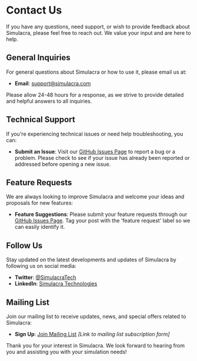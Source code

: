 # Contact Us

If you have any questions, need support, or wish to provide feedback about Simulacra, please feel free to reach out. We value your input and are here to help.

## General Inquiries

For general questions about Simulacra or how to use it, please email us at:

- **Email**: [support@simulacra.com](mailto:support@simulacra.com)

Please allow 24-48 hours for a response, as we strive to provide detailed and helpful answers to all inquiries.

## Technical Support

If you're experiencing technical issues or need help troubleshooting, you can:

- **Submit an Issue**: Visit our [GitHub Issues Page](https://github.com/teaching-repositories/simulacra/issues) to report a bug or a problem. Please check to see if your issue has already been reported or addressed before opening a new issue.

## Feature Requests

We are always looking to improve Simulacra and welcome your ideas and proposals for new features:

- **Feature Suggestions**: Please submit your feature requests through our [GitHub Issues Page](https://github.com/teaching-repositories/simulacra/issues). Tag your post with the 'feature request' label so we can easily identify it.

## Follow Us

Stay updated on the latest developments and updates of Simulacra by following us on social media:

- **Twitter**: [@SimulacraTech](https://twitter.com/SimulacraTech)
- **LinkedIn**: [Simulacra Technologies](https://www.linkedin.com/company/simulacra-tech/)

## Mailing List

Join our mailing list to receive updates, news, and special offers related to Simulacra:

- **Sign Up**: [Join Mailing List](#) _[Link to mailing list subscription form]_

Thank you for your interest in Simulacra. We look forward to hearing from you and assisting you with your simulation needs!

